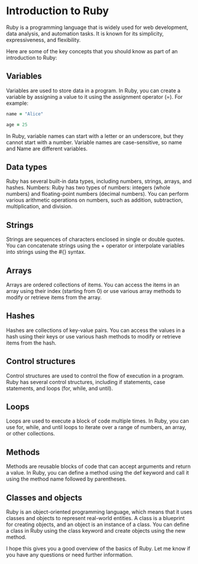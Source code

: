 # Introduction to Ruby

Ruby is a programming language that is widely used for web development, data analysis, and automation tasks. It is known for its simplicity, expressiveness, and flexibility.

Here are some of the key concepts that you should know as part of an introduction to Ruby:

## Variables

Variables are used to store data in a program. In Ruby, you can create a variable by assigning a value to it using the assignment operator (=). For example:

```ruby
name = "Alice"

age = 25
```

In Ruby, variable names can start with a letter or an underscore, but they cannot start with a number. Variable names are case-sensitive, so name and Name are different variables.

## Data types

Ruby has several built-in data types, including numbers, strings, arrays, and hashes.
Numbers: Ruby has two types of numbers: integers (whole numbers) and floating-point numbers (decimal numbers). You can perform various arithmetic operations on numbers, such as addition, subtraction, multiplication, and division.

## Strings

Strings are sequences of characters enclosed in single or double quotes. You can concatenate strings using the + operator or interpolate variables into strings using the #{} syntax.

## Arrays

Arrays are ordered collections of items. You can access the items in an array using their index (starting from 0) or use various array methods to modify or retrieve items from the array.

## Hashes

Hashes are collections of key-value pairs. You can access the values in a hash using their keys or use various hash methods to modify or retrieve items from the hash.

## Control structures

Control structures are used to control the flow of execution in a program. Ruby has several control structures, including if statements, case statements, and loops (for, while, and until).

## Loops

Loops are used to execute a block of code multiple times. In Ruby, you can use for, while, and until loops to iterate over a range of numbers, an array, or other collections.

## Methods

Methods are reusable blocks of code that can accept arguments and return a value. In Ruby, you can define a method using the def keyword and call it using the method name followed by parentheses.

## Classes and objects

Ruby is an object-oriented programming language, which means that it uses classes and objects to represent real-world entities. A class is a blueprint for creating objects, and an object is an instance of a class. You can define a class in Ruby using the class keyword and create objects using the new method.

I hope this gives you a good overview of the basics of Ruby. Let me know if you have any questions or need further information.
